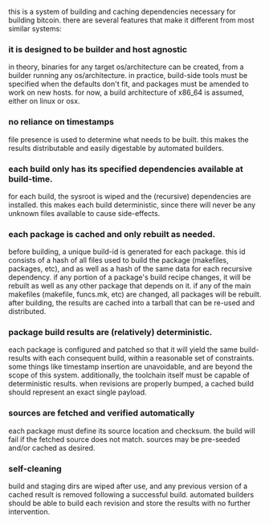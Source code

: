 this is a system of building and caching dependencies necessary for building bitcoin. 
there are several features that make it different from most similar systems:

### it is designed to be builder and host agnostic

in theory, binaries for any target os/architecture can be created, from a
builder running any os/architecture. in practice, build-side tools must be
specified when the defaults don't fit, and packages must be amended to work
on new hosts. for now, a build architecture of x86_64 is assumed, either on
linux or osx.

### no reliance on timestamps

file presence is used to determine what needs to be built. this makes the
results distributable and easily digestable by automated builders.

### each build only has its specified dependencies available at build-time.

for each build, the sysroot is wiped and the (recursive) dependencies are
installed. this makes each build deterministic, since there will never be any
unknown files available to cause side-effects.

### each package is cached and only rebuilt as needed.

before building, a unique build-id is generated for each package. this id
consists of a hash of all files used to build the package (makefiles, packages,
etc), and as well as a hash of the same data for each recursive dependency. if
any portion of a package's build recipe changes, it will be rebuilt as well as
any other package that depends on it. if any of the main makefiles (makefile, 
funcs.mk, etc) are changed, all packages will be rebuilt. after building, the
results are cached into a tarball that can be re-used and distributed.

### package build results are (relatively) deterministic.

each package is configured and patched so that it will yield the same
build-results with each consequent build, within a reasonable set of
constraints. some things like timestamp insertion are unavoidable, and are
beyond the scope of this system. additionally, the toolchain itself must be
capable of deterministic results. when revisions are properly bumped, a cached
build should represent an exact single payload.

### sources are fetched and verified automatically

each package must define its source location and checksum. the build will fail
if the fetched source does not match. sources may be pre-seeded and/or cached
as desired.

### self-cleaning

build and staging dirs are wiped after use, and any previous version of a
cached result is removed following a successful build. automated builders
should be able to build each revision and store the results with no further
intervention.
